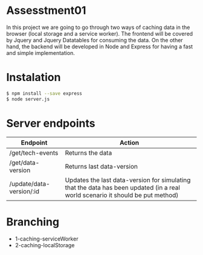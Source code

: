 # Assesstment01
In this project we are going to go through two ways of caching data in the browser (local storage and a service worker).
The frontend will be covered by Jquery and Jquery Datatables  for consuming the data.
On the other hand, the backend will be developed in Node and Express for having a fast and simple implementation.
# Instalation
```sh
$ npm install --save express
$ node server.js
```
# Server endpoints
| Endpoint | Action |
| -------- | ------ |
| /get/tech-events | Returns the data  |
| /get/data-version | Returns last data-version |
| /update/data-version/:id | Updates the last data-version for simulating that the data has been updated  (in a real world scenario it should be put method)|
# Branching
- 1-caching-serviceWorker
- 2-caching-localStorage
